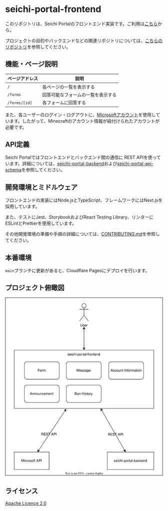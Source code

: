 # seichi-portal-frontend

このリポジトリは、Seichi Portalのフロントエンド実装です。ご利用は[こちら](https://portal.seichi.click)から。

プロジェクトの目的やバックエンドなどの関連リポジトリについては、[こちらのリポジトリ](https://github.com/GiganticMinecraft/seichi-portal)を参照してください。

## 機能・ページ説明

| ページアドレス | 説明                               |
| -------------- | ---------------------------------- |
| `/`            | 各ページの一覧を表示する           |
| `/forms`       | 回答可能なフォームの一覧を表示する |
| `/forms/[id]`  | 各フォームに回答する               |

また、各ユーザーのログイン・ログアウトに、[Microsoftアカウント](https://account.microsoft.com/account?lang=ja-jp)を使用しています。したがって、Minecraftのアカウント情報が紐付けられたアカウントが必要です。

## API定義

Seichi Portalではフロントエンドとバックエンド間の通信に REST APIを使っています。詳細については、[seicihi-portal-backend](https://github.com/GiganticMinecraft/seichi-portal-backend)および[seichi-portal-api-schema](https://github.com/GiganticMinecraft/seichi-portal-api-schema)を参照してください。

## 開発環境とミドルウェア

フロントエンドの実装にはNode.jsとTypeScript、フレームワークにはNext.jsを採用しています。

また、テストにJest、StorybookおよびReact Testing Library、リンターにESLintとPrettierを使用しています。

その他開発環境の準備や手順の詳細については、[CONTRIBUTING.md](./CONTRIBUTING.md)を参照してください。

## 本番環境

`main`ブランチに更新があると、Cloudflare Pagesにデプロイを行います。

## プロジェクト俯瞰図

![image](./docs/overhead-view.drawio.svg)

## ライセンス

[Apache Licence 2.0](https://github.com/GiganticMinecraft/seichi-portal-frontend/blob/main/LICENSE)
